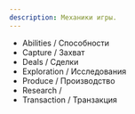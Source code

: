 ```yaml
---
description: Механики игры.
---
```


* Abilities / Способности
* Capture / Захват
* Deals / Сделки
* Exploration / Исследования
* Produce / Производство
* Research / 
* Transaction / Транзакция
